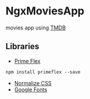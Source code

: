 # NgxMoviesApp

movies app using [TMDB](https://www.themoviedb.org)

## Libraries

- [Prime Flex](https://www.primefaces.org/primeflex/)

```
npm install primeflex --save
```

- [Normalize CSS](https://necolas.github.io/normalize.css/8.0.1/normalize.css)
- [Google Fonts](https://fonts.google.com/specimen/Roboto)
